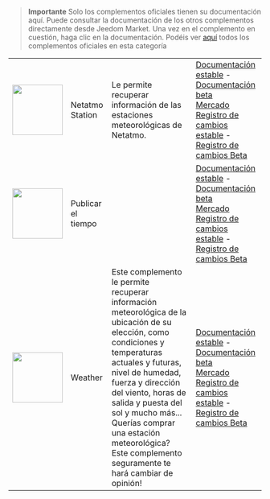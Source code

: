 
>**Importante**
>Solo los complementos oficiales tienen su documentación aquí. Puede consultar la documentación de los otros complementos directamente desde Jeedom Market. Una vez en el complemento en cuestión, haga clic en la documentación.
>Podéis ver [aquí](https://market.jeedom.com/index.php?v=d&p=market&type=plugin&categorie=weather) todos los complementos oficiales en esta categoría


| | | | |
|--- | --- | --- | ---|
|<img src="netatmoWeather/netatmoWeather_icon.png" class="pluginLogo" width="100" />|Netatmo Station|Le permite recuperar información de las estaciones meteorológicas de Netatmo.|[Documentación estable](netatmoWeather/index.md) - [Documentación beta](netatmoWeather/beta/index.md)<br/>[Mercado](https://market.jeedom.com/index.php?v=d&p=market_display&id=133)<br/>[Registro de cambios estable](netatmoWeather/changelog.md) - [Registro de cambios Beta](netatmoWeather/beta/changelog.md)|
|<img src="publiemeteo/publiemeteo_icon.png" class="pluginLogo" width="100" />|Publicar el tiempo||[Documentación estable](publiemeteo/index.md) - [Documentación beta](publiemeteo/beta/index.md)<br/>[Mercado](https://market.jeedom.com/index.php?v=d&p=market_display&id=2318)<br/>[Registro de cambios estable](publiemeteo/changelog.md) - [Registro de cambios Beta](publiemeteo/beta/changelog.md)|
|<img src="weather/weather_icon.png" class="pluginLogo" width="100" />|Weather|Este complemento le permite recuperar información meteorológica de la ubicación de su elección, como condiciones y temperaturas actuales y futuras, nivel de humedad, fuerza y dirección del viento, horas de salida y puesta del sol y mucho más... Querías comprar una estación meteorológica? Este complemento seguramente te hará cambiar de opinión!|[Documentación estable](weather/index.md) - [Documentación beta](weather/beta/index.md)<br/>[Mercado](https://market.jeedom.com/index.php?v=d&p=market_display&id=7)<br/>[Registro de cambios estable](weather/changelog.md) - [Registro de cambios Beta](weather/beta/changelog.md)|
